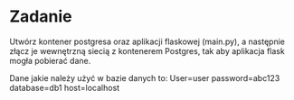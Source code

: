 # Zadanie

Utwórz kontener postgresa oraz aplikacji flaskowej (main.py), a następnie
złącz je wewnętrzną siecią z kontenerem Postgres, tak aby aplikacja flask mogła pobierać dane.

Dane jakie należy użyć w bazie danych to:
User=user
password=abc123
database=db1
host=localhost